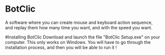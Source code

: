 # BotClic
A software where you can create mouse and keyboard action sequence, and replay them how many time you want, and with the speed you want.

#Installing BotClic
Download and launch the file "BotClic Setup.exe" on your computer. This only works on Windows.
You will have to go through the installation process, and then you will be able to run it !
